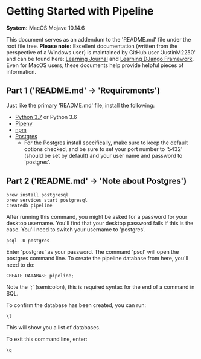 # Getting Started with Pipeline

**System:** MacOS Mojave 10.14.6

This document serves as an addendum to the 'README.md' file under the root file tree.
**Please note:** Excellent documentation (written from the perspective of a Windows user) is maintained by GitHub user 'JustinM2250' and can be found here: [Learning Journal](https://github.com/thepoly/pipeline/blob/Windows_Learning_Journal/documentation/Windows%20Setup.md) and [Learning DJango Framework](https://github.com/thepoly/pipeline/blob/Windows_Learning_Journal/documentation/Learning%20DJango.md). Even for MacOS users, these documents help provide helpful pieces of information.

## Part 1 ('README.md' -> 'Requirements')
Just like the primary 'README.md' file, install the following:
- [Python 3.7](https://www.python.org) or Python 3.6
- [Pipenv](https://docs.pipenv.org)
- [npm](https://www.npmjs.com/get-npm)
- [Postgres](https://www.postgresql.org)
  - For the Postgres install specifically, make sure to keep the default options checked, and be sure to set your port number to '5432' (should be set by default) and your user name and password to 'postgres'.

## Part 2 ('README.md' -> 'Note about Postgres')
```
brew install postgresql
brew services start postgresql
createdb pipeline
```

After running this command, you might be asked for a password for your desktop username. You'll find that your desktop password fails if this is the case. You'll need to switch your username to 'postgres'.

```
psql -U postgres
```

Enter 'postgres' as your password. The command 'psql' will open the postgres command line. To create the pipeline database from here, you'll need to do:

```
CREATE DATABASE pipeline;
```

Note the ';' (semicolon), this is required syntax for the end of a command in SQL.

To confirm the database has been created, you can run:

```
\l
```

This will show you a list of databases.

To exit this command line, enter:

```
\q
```



